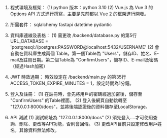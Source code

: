 1. 程式環境及框架：
    (1) python 版本：python 3.10
    (2) Vue.js 為 Vue 3 的 Options API 方式進行撰寫，主要是先前都以 Vue 2 的框架進行開發。 

2. 所需套件：
    sqlalchemy
    fastapi
    datetime
    pydantic

3. 資料庫連線及表格：
    (1) 需更改 /backend/database.py 的第5行 URL_DATABASE = 'postgresql://postgres:PASSWORD@localhost:5432/USERNAME'
    (2) 會自動在資料庫生成兩個 Table。第一個Table為 "Users"，儲存ID、姓名、E-mail及註冊日期。第二個Table為 "ConfirmUsers"，儲存ID、E-mail及密碼（經過Hash加密）

4. JWT 時效過期：
    時效設定在 /backend/main.py 的第35行 ACCESS_TOKEN_EXPIRE_MINUTES = 1，設定時間為1分鐘。

5. 登入及註冊：
    (1) 在註冊時，會先將用戶的密碼經過加密後，儲存至 "ConfirmUsers" 的Table裡面。
    (2) 登入後網頁自動跳轉至 "127.0.0.1:8000/docs"，並將後端認證後的資料儲存至LocalStorage。

6. API 測試
    (1) 測試網址為 "127.0.0.1:8000/docs"
    (2) 須先登入....才可使用查詢、刪除、更改等API功能，否則會回傳。
    (3) 更改API目前只設定修改用戶姓名，其餘資料無法修改。 
    
